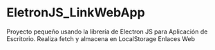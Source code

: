 # EletronJS_LinkWebApp
Proyecto pequeño usando la librería de Electron JS para Aplicación de Escritorio. Realiza fetch y almacena en LocalStorage Enlaces Web
